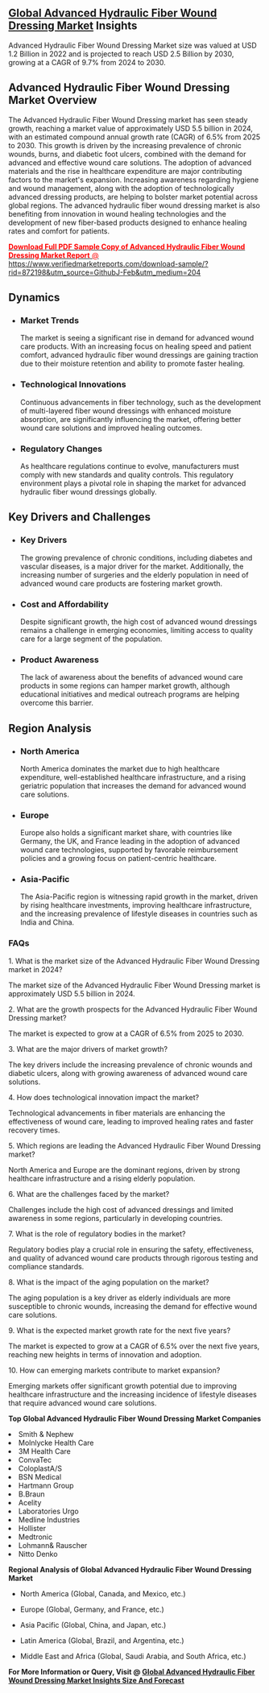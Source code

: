 <h2><a href="https://www.verifiedmarketreports.com/download-sample/?rid=872198&amp;utm_source=GithubJ&amp;utm_medium=204" target="_blank">Global Advanced Hydraulic Fiber Wound Dressing Market</a> Insights</h2><p>Advanced Hydraulic Fiber Wound Dressing Market size was valued at USD 1.2 Billion in 2022 and is projected to reach USD 2.5 Billion by 2030, growing at a CAGR of 9.7% from 2024 to 2030.</p><p> <h2>Advanced Hydraulic Fiber Wound Dressing Market Overview</h2> <p>The Advanced Hydraulic Fiber Wound Dressing market has seen steady growth, reaching a market value of approximately USD 5.5 billion in 2024, with an estimated compound annual growth rate (CAGR) of 6.5% from 2025 to 2030. This growth is driven by the increasing prevalence of chronic wounds, burns, and diabetic foot ulcers, combined with the demand for advanced and effective wound care solutions. The adoption of advanced materials and the rise in healthcare expenditure are major contributing factors to the market's expansion. Increasing awareness regarding hygiene and wound management, along with the adoption of technologically advanced dressing products, are helping to bolster market potential across global regions. The advanced hydraulic fiber wound dressing market is also benefiting from innovation in wound healing technologies and the development of new fiber-based products designed to enhance healing rates and comfort for patients.</p> <p><a href="#"><p><span class=""><span style="color: #ff0000;"><strong>Download Full PDF Sample Copy of Advanced Hydraulic Fiber Wound Dressing Market Report</strong> @ </span><a href="https://www.verifiedmarketreports.com/download-sample/?rid=872198&amp;utm_source=GithubJ-Feb&amp;utm_medium=204" target="_blank">https://www.verifiedmarketreports.com/download-sample/?rid=872198&amp;utm_source=GithubJ-Feb&amp;utm_medium=204</a></span></p></a></p> <h2>Dynamics</h2> <ul> <li><h3>Market Trends</h3> <p>The market is seeing a significant rise in demand for advanced wound care products. With an increasing focus on healing speed and patient comfort, advanced hydraulic fiber wound dressings are gaining traction due to their moisture retention and ability to promote faster healing.</p> </li> <li><h3>Technological Innovations</h3> <p>Continuous advancements in fiber technology, such as the development of multi-layered fiber wound dressings with enhanced moisture absorption, are significantly influencing the market, offering better wound care solutions and improved healing outcomes.</p> </li> <li><h3>Regulatory Changes</h3> <p>As healthcare regulations continue to evolve, manufacturers must comply with new standards and quality controls. This regulatory environment plays a pivotal role in shaping the market for advanced hydraulic fiber wound dressings globally.</p> </li> </ul> <h2>Key Drivers and Challenges</h2> <ul> <li><h3>Key Drivers</h3> <p>The growing prevalence of chronic conditions, including diabetes and vascular diseases, is a major driver for the market. Additionally, the increasing number of surgeries and the elderly population in need of advanced wound care products are fostering market growth.</p> </li> <li><h3>Cost and Affordability</h3> <p>Despite significant growth, the high cost of advanced wound dressings remains a challenge in emerging economies, limiting access to quality care for a large segment of the population.</p> </li> <li><h3>Product Awareness</h3> <p>The lack of awareness about the benefits of advanced wound care products in some regions can hamper market growth, although educational initiatives and medical outreach programs are helping overcome this barrier.</p> </li> </ul> <h2>Region Analysis</h2> <ul> <li><h3>North America</h3> <p>North America dominates the market due to high healthcare expenditure, well-established healthcare infrastructure, and a rising geriatric population that increases the demand for advanced wound care solutions.</p> </li> <li><h3>Europe</h3> <p>Europe also holds a significant market share, with countries like Germany, the UK, and France leading in the adoption of advanced wound care technologies, supported by favorable reimbursement policies and a growing focus on patient-centric healthcare.</p> </li> <li><h3>Asia-Pacific</h3> <p>The Asia-Pacific region is witnessing rapid growth in the market, driven by rising healthcare investments, improving healthcare infrastructure, and the increasing prevalence of lifestyle diseases in countries such as India and China.</p> </li> </ul> <h3>FAQs</h3> <p>1. What is the market size of the Advanced Hydraulic Fiber Wound Dressing market in 2024?</p> <p>The market size of the Advanced Hydraulic Fiber Wound Dressing market is approximately USD 5.5 billion in 2024.</p> <p>2. What are the growth prospects for the Advanced Hydraulic Fiber Wound Dressing market?</p> <p>The market is expected to grow at a CAGR of 6.5% from 2025 to 2030.</p> <p>3. What are the major drivers of market growth?</p> <p>The key drivers include the increasing prevalence of chronic wounds and diabetic ulcers, along with growing awareness of advanced wound care solutions.</p> <p>4. How does technological innovation impact the market?</p> <p>Technological advancements in fiber materials are enhancing the effectiveness of wound care, leading to improved healing rates and faster recovery times.</p> <p>5. Which regions are leading the Advanced Hydraulic Fiber Wound Dressing market?</p> <p>North America and Europe are the dominant regions, driven by strong healthcare infrastructure and a rising elderly population.</p> <p>6. What are the challenges faced by the market?</p> <p>Challenges include the high cost of advanced dressings and limited awareness in some regions, particularly in developing countries.</p> <p>7. What is the role of regulatory bodies in the market?</p> <p>Regulatory bodies play a crucial role in ensuring the safety, effectiveness, and quality of advanced wound care products through rigorous testing and compliance standards.</p> <p>8. What is the impact of the aging population on the market?</p> <p>The aging population is a key driver as elderly individuals are more susceptible to chronic wounds, increasing the demand for effective wound care solutions.</p> <p>9. What is the expected market growth rate for the next five years?</p> <p>The market is expected to grow at a CAGR of 6.5% over the next five years, reaching new heights in terms of innovation and adoption.</p> <p>10. How can emerging markets contribute to market expansion?</p> <p>Emerging markets offer significant growth potential due to improving healthcare infrastructure and the increasing incidence of lifestyle diseases that require advanced wound care solutions.</p> </p><p><strong>Top Global Advanced Hydraulic Fiber Wound Dressing Market Companies</strong></p><div data-test-id=""><p><li>Smith & Nephew</li><li> Molnlycke Health Care</li><li> 3M Health Care</li><li> ConvaTec</li><li> ColoplastA/S</li><li> BSN Medical</li><li> Hartmann Group</li><li> B.Braun</li><li> Acelity</li><li> Laboratories Urgo</li><li> Medline Industries</li><li> Hollister</li><li> Medtronic</li><li> Lohmann& Rauscher</li><li> Nitto Denko</li></p><div><strong>Regional Analysis of&nbsp;Global Advanced Hydraulic Fiber Wound Dressing Market</strong></div><ul><li dir="ltr"><p dir="ltr">North America&nbsp;(Global, Canada, and Mexico, etc.)</p></li><li dir="ltr"><p dir="ltr">Europe (Global, Germany, and France, etc.)</p></li><li dir="ltr"><p dir="ltr">Asia Pacific&nbsp;(Global, China, and Japan, etc.)</p></li><li dir="ltr"><p dir="ltr">Latin America&nbsp;(Global, Brazil, and Argentina, etc.)</p></li><li dir="ltr">Middle East and Africa&nbsp;(Global, Saudi Arabia, and South Africa, etc.)</li></ul><p><strong>For More Information or Query, Visit @&nbsp;</strong><strong><a href="https://www.verifiedmarketreports.com/product/advanced-hydraulic-fiber-wound-dressing-market/?utm_source=GithubJ&amp;utm_medium=204" target="_blank">Global Advanced Hydraulic Fiber Wound Dressing Market Insights Size And Forecast</a></strong></p></div>
